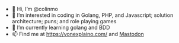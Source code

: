 - 👋 Hi, I’m @colinmo
- 👀 I’m interested in coding in Golang, PHP, and Javascript; solution architecture; puns; and role playing games
- 🌱 I’m currently learning golang and BDD
- 📫 Find me at https://vonexplaino.com/ and <a rel="me" href="https://mstdn.social/@vonExplaino">Mastodon</a>
